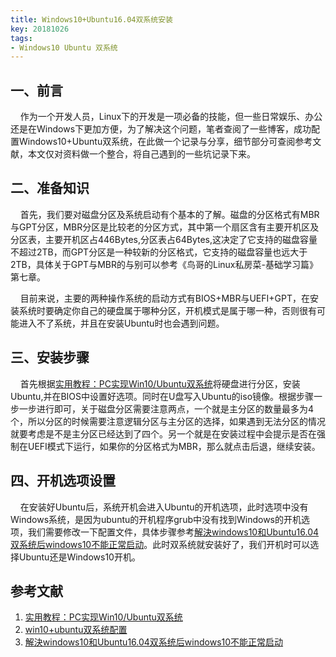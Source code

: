 ```yaml
---
title: Windows10+Ubuntu16.04双系统安装
key: 20181026
tags:
- Windows10 Ubuntu 双系统
---
```


## 一、前言
<!--more-->
&nbsp;&nbsp;&nbsp;&nbsp;作为一个开发人员，Linux下的开发是一项必备的技能，但一些日常娱乐、办公还是在Windows下更加方便，为了解决这个问题，笔者查阅了一些博客，成功配置Windows10+Ubuntu双系统，在此做一个记录与分享，细节部分可查阅参考文献，本文仅对资料做一个整合，将自己遇到的一些坑记录下来。

## 二、准备知识
&nbsp;&nbsp;&nbsp;&nbsp;首先，我们要对磁盘分区及系统启动有个基本的了解。磁盘的分区格式有MBR与GPT分区，MBR分区是比较老的分区方式，其中第一个扇区含有主要开机区及分区表，主要开机区占446Bytes,分区表占64Bytes,这决定了它支持的磁盘容量不超过2TB，而GPT分区是一种较新的分区格式，它支持的磁盘容量也远大于2TB，具体关于GPT与MBR的与别可以参考《鸟哥的Linux私房菜-基础学习篇》第七章。

&nbsp;&nbsp;&nbsp;&nbsp;目前来说，主要的两种操作系统的启动方式有BIOS+MBR与UEFI+GPT，在安装系统时要确定你自己的硬盘属于哪种分区，开机模式是属于哪一种，否则很有可能进入不了系统，并且在安装Ubuntu时也会遇到问题。

## 三、安装步骤
&nbsp;&nbsp;&nbsp;&nbsp;首先根据[实用教程：PC实现Win10/Ubuntu双系统](https://www.ithome.com/html/win10/303077.htm)将硬盘进行分区，安装Ubuntu,并在BIOS中设置好选项。同时在U盘写入Ubuntu的iso镜像。根据步骤一步一步进行即可，关于磁盘分区需要注意两点，一个就是主分区的数量最多为4个，所以分区的时候需要注意逻辑分区与主分区的选择，如果遇到无法分区的情况就要考虑是不是主分区已经达到了四个。另一个就是在安装过程中会提示是否在强制在UEFI模式下运行，如果你的分区格式为MBR，那么就点击后退，继续安装。

## 四、开机选项设置
&nbsp;&nbsp;&nbsp;&nbsp;在安装好Ubuntu后，系统开机会进入Ubuntu的开机选项，此时选项中没有Windows系统，是因为ubuntu的开机程序grub中没有找到Windows的开机选项，我们需要修改一下配置文件，具体步骤参考[解決windows10和Ubuntu16.04双系统后windows10不能正常启动](https://blog.csdn.net/oreooo/article/details/60141864)。此时双系统就安装好了，我们开机时可以选择Ubuntu还是Windows10开机。


## 参考文献
1. [实用教程：PC实现Win10/Ubuntu双系统](https://www.ithome.com/html/win10/303077.htm)
2. [win10+ubuntu双系统配置](https://blog.csdn.net/qq_31192383/article/details/78876905)
3. [解決windows10和Ubuntu16.04双系统后windows10不能正常启动](https://blog.csdn.net/oreooo/article/details/60141864)